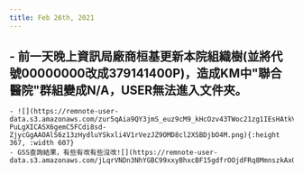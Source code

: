 ```yaml
---
title: Feb 26th, 2021
---
```


## - 前一天晚上資訊局廠商桓基更新本院組織樹(並將代號00000000改成379141400P)，造成KM中"聯合醫院"群組變成N/A，USER無法進入文件夾。
    - ![](https://remnote-user-data.s3.amazonaws.com/zur5qAia9QY3jmS_euz9cM9_kHcOzv43TWoc21zg1IEsHAtkV-PuLgXICASX6gemC5FCdi8sd-ZjycGgAAOAlS6z13zHydluYSkxli4V1rVezJZ9OMD8cl2XSBDjbO4M.png){:height 367, :width 607}
    - GSS查詢結果，有些有改有些沒改![](https://remnote-user-data.s3.amazonaws.com/jLqrVNDn3NhYGBC99xxyBhxcBF15gdfrOOjdFRq8MmnszkAxO6m9LmwjKrizmWCDAavPbBw1xjnxXBZ8oPMQOsfgx8NrYzRpkbHR2aVD0z5AExiG2YMk0lGTtehx1elf.png)
